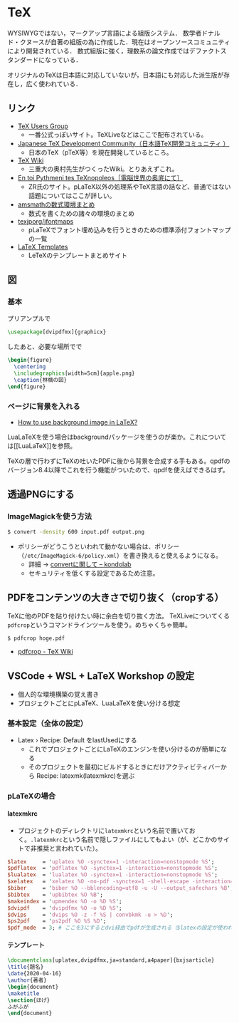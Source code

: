 # TeX

WYSIWYGではない，マークアップ言語による組版システム．
数学者ドナルド・クヌースが自著の組版の為に作成した．現在はオープンソースコミュニティにより開発されている．
数式組版に強く，理数系の論文作成ではデファクトスタンダードになっている．

オリジナルのTeXは日本語に対応していないが，日本語にも対応した派生版が存在し，広く使われている．

## リンク
- [TeX Users Group](http://www.tug.org/index.html)
  - 一番公式っぽいサイト。TeXLiveなどはここで配布されている。
- [Japanese TeX Development Community（日本語TeX開発コミュニティ ）](https://texjp.org/)
  - 日本のTeX（pTeX等）を現在開発しているところ。
- [TeX Wiki](https://texwiki.texjp.org/)
  - 三重大の奥村先生がつくったWiki。とりあえずこれ。
- [ En toi Pythmeni tes TeXnopoleos［電脳世界の奥底にて］ ](http://zrbabbler.sp.land.to/)
  - ZR氏のサイト。pLaTeX以外の処理系やTeX言語の話など、普通ではない話題についてはここが詳しい。
- [amsmathの数式環境まとめ](https://qiita.com/t_kemmochi/items/a4c390b4967b13f3afb7)
  - 数式を書くための諸々の環境のまとめ
- [texjporg/jfontmaps](https://github.com/texjporg/jfontmaps)
  - pLaTeXでフォント埋め込みを行うときのための標準添付フォントマップの一覧
- [LaTeX Templates](http://www.latextemplates.com/)
  - LeTeXのテンプレートまとめサイト

## 図
### 基本
プリアンプルで

```latex
\usepackage[dvipdfmx]{graphicx}
```

したあと、必要な場所でで

```latex
\begin{figure}
  \centering
  \includegraphics[width=5cm]{apple.png}
  \caption{林檎の図}
\end{figure}
```

### ページに背景を入れる
- [How to use background image in LaTeX?](https://tex.stackexchange.com/questions/167719/how-to-use-background-image-in-latex)

LuaLaTeXを使う場合はbackgroundパッケージを使うのが楽か。これについては[[LuaLaTeX]]を参照。

TeXの層で行わずにTeXの吐いたPDFに後から背景を合成する手もある。qpdfのバージョン8.4以降でこれを行う機能がついたので、qpdfを使えばできるはず。

## 透過PNGにする
### ImageMagickを使う方法
```sh
$ convert -density 600 input.pdf output.png
```

- ポリシーがどうこうといわれて動かない場合は、ポリシー（`/etc/ImageMagick-6/policy.xml`）を書き換えると使えるようになる。
  - 詳細 -> [convertに関して – kondolab](http://zairyo.susi.oita-u.ac.jp/wordpress/?p=7385)
  - セキュリティを低くする設定であるため注意。

## PDFをコンテンツの大きさで切り抜く（cropする）
TeXに他のPDFを貼り付けたい時に余白を切り抜く方法。
TeXLiveについてくる`pdfcrop`というコマンドラインツールを使う。めちゃくちゃ簡単。

```shell
$ pdfcrop hoge.pdf
```

- [pdfcrop - TeX Wiki](https://texwiki.texjp.org/?pdfcrop)

## VSCode + WSL + LaTeX Workshop の設定
- 個人的な環境構築の覚え書き
- プロジェクトごとにpLaTeX、LuaLaTeXを使い分ける想定

### 基本設定（全体の設定）
- Latex › Recipe: Default をlastUsedにする
    - これでプロジェクトごとにLaTeXのエンジンを使い分けるのが簡単になる
    - そのプロジェクトを最初にビルドするときにだけアクティビティバーから Recipe: latexmk(latexmkrc)を選ぶ

### pLaTeXの場合
#### latexmkrc
- プロジェクトのディレクトリに`latexmkrc`という名前で置いておく。`.latexmkrc`という名前で隠しファイルにしてもよい（が、どこかのサイトで非推奨と言われていた）。

```perl
$latex     = 'uplatex %O -synctex=1 -interaction=nonstopmode %S';
$pdflatex  = 'pdflatex %O -synctex=1 -interaction=nonstopmode %S';
$lualatex  = 'lualatex %O -synctex=1 -interaction=nonstopmode %S';
$xelatex   = 'xelatex %O -no-pdf -synctex=1 -shell-escape -interaction=nonstopmode %S';
$biber     = 'biber %O --bblencoding=utf8 -u -U --output_safechars %B';
$bibtex    = 'upbibtex %O %B';
$makeindex = 'upmendex %O -o %D %S';
$dvipdf    = 'dvipdfmx %O -o %D %S';
$dvips     = 'dvips %O -z -f %S | convbkmk -u > %D';
$ps2pdf    = 'ps2pdf %O %S %D';
$pdf_mode  = 3; # ここを3にするとdvi経由でpdfが生成される（$latexの設定が使われる）
```

#### テンプレート
```latex
\documentclass[uplatex,dvipdfmx,ja=standard,a4paper]{bxjsarticle}
\title{題名}
\date{2020-04-16}
\author{著者}
\begin{document}
\maketitle
\section{ほげ}
ふがふが
\end{document}
```
